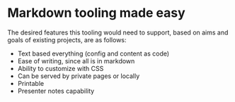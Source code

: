 # Markdown tooling made easy

The desired features this tooling would need to support, based on aims and goals of existing projects, are as follows:

- Text based everything (config and content as code)
- Ease of writing, since all is in markdown
- Ability to customize with CSS
- Can be served by private pages or locally
- Printable
- Presenter notes capability
